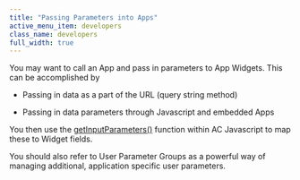 ```yaml
---
title: "Passing Parameters into Apps"
active_menu_item: developers
class_name: developers
full_width: true
---
```



You may want to call an App and pass in parameters to App Widgets. This can be accomplished by

 - Passing in data as a part of the URL (query string method)

 - Passing in data parameters through Javascript and embedded Apps

You then use the [getInputParameters()](/developers/documentation/scripting-apis/client-api/app-functions/getinputparameter) function within AC Javascript to map these to Widget fields.

You should also refer to User Parameter Groups as a powerful way of managing additional, application specific user parameters.

